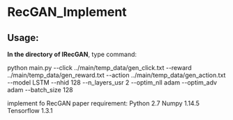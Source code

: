 # RecGAN_Implement
## Usage: 
**In the directory of IRecGAN**, type command: 

python main.py --click ../main/temp_data/gen_click.txt --reward ../main/temp_data/gen_reward.txt --action ../main/temp_data/gen_action.txt --model LSTM --nhid 128 --n_layers_usr 2 --optim_nll adam --optim_adv adam --batch_size 128



implement fo RecGAN paper
requirement:
Python 2.7
Numpy 1.14.5
Tensorflow 1.3.1